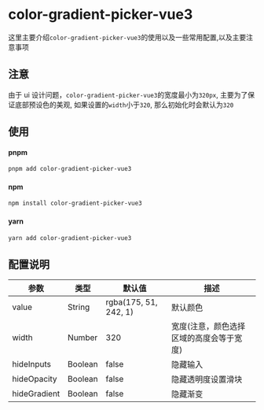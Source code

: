 <!--
 * @Author: June
 * @Description: Description
 * @Date: 2024-12-21 12:52:42
 * @LastEditTime: 2024-12-21 14:17:53
 * @LastEditors: June
-->

# color-gradient-picker-vue3

这里主要介绍`color-gradient-picker-vue3`的使用以及一些常用配置,以及主要注意事项

## 注意

由于 ui 设计问题，`color-gradient-picker-vue3`的宽度最小为`320px`, 主要为了保证底部预设色的美观, 如果设置的`width`小于`320`, 那么初始化时会默认为`320`

## 使用

#### pnpm

```bash
pnpm add color-gradient-picker-vue3
```

#### npm

```bash
npm install color-gradient-picker-vue3
```

#### yarn

```bash
yarn add color-gradient-picker-vue3
```

## 配置说明

| 参数         | 类型    | 默认值                | 描述                                     |
| ------------ | ------- | --------------------- | ---------------------------------------- |
| value        | String  | rgba(175, 51, 242, 1) | 默认颜色                                 |
| width        | Number  | 320                   | 宽度(注意，颜色选择区域的高度会等于宽度) |
| hideInputs   | Boolean | false                 | 隐藏输入                                 |
| hideOpacity  | Boolean | false                 | 隐藏透明度设置滑块                       |
| hideGradient | Boolean | false                 | 隐藏渐变                                 |
